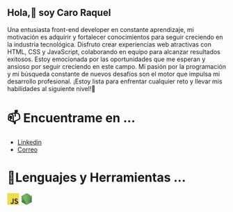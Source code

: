## Hola,👋 soy Caro Raquel

Una entusiasta front-end developer en constante aprendizaje, mi motivación es adquirir y fortalecer conocimientos para seguir creciendo en la industria tecnológica. Disfruto crear experiencias web atractivas con HTML, CSS y JavaScript,
colaborando en equipo para alcanzar resultados exitosos. Estoy emocionada por las oportunidades que me esperan y ansioso por seguir creciendo en este campo. Mi pasión por la programación y mi búsqueda constante de nuevos desafíos son el
motor que impulsa mi desarrollo profesional. ¡Estoy lista para enfrentar cualquier reto y llevar mis habilidades al siguiente nivel!💪

# 📫 Encuentrame en ...
  - [Linkedin](https://www.linkedin.com/in/carorq/)
  - [Correo](caroraquelq@gmail.com)

# 🔨Lenguajes y Herramientas ...
<code><img height="27" src="https://raw.githubusercontent.com/github/explore/80688e429a7d4ef2fca1e82350fe8e3517d3494d/topics/javascript/javascript.png" alt="javascript"></code>
<code><img height="27" src="https://raw.githubusercontent.com/github/explore/80688e429a7d4ef2fca1e82350fe8e3517d3494d/topics/nodejs/nodejs.png" alt="nodejs"></code>

<!---
CaroRlQ/CaroRlQ is a ✨ special ✨ repository because its `README.md` (this file) appears on your GitHub profile.
You can click the Preview link to take a look at your changes.
--->
